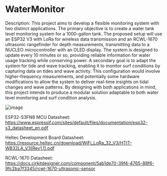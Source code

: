 # WaterMonitor
Description: This project aims to develop a flexible monitoring system with two distinct applications. The primary objective is to create a water tank level monitoring system for a 1000-gallon tank. The proposed setup will use an ESP32 V3 with LoRa for wireless data transmission and an RCWL-1670 ultrasonic rangefinder for depth measurements, transmitting data to a NUCLEO microcontroller with an OLED display. The system is designed to update every 10 minutes or so, providing reliable information for water usage tracking while conserving power.
A secondary goal is to adapt the system for tide and wave tracking, enabling it to monitor surf conditions by capturing data on tides and wave activity. This configuration would involve higher-frequency measurements, and potentially some hardware modifications to allow the system to deliver real-time insights on tidal changes and wave patterns. By designing with both applications in mind, this project intends to produce a modular solution adaptable to both water level monitoring and surf condition analysis.

![image](https://github.com/user-attachments/assets/d556eb2f-8c26-49ae-8807-d0ea97859ae5)


ESP32-S3FN8 MCU Datasheet:
https://www.espressif.com/sites/default/files/documentation/esp32-s3_datasheet_en.pdf

Heltec Development Board Datasheet: 
https://resource.heltec.cn/download/WiFi_LoRa_32_V3/HTIT-WB32LA_V3(Rev1.1).pdf

RCWL-1670 Datasheet:
https://docs.cirkitdesigner.com/component/5ab1de70-39f4-4765-88f6-9fc2ba7f3345/rcwl-1670-ultrasonic-sensor
